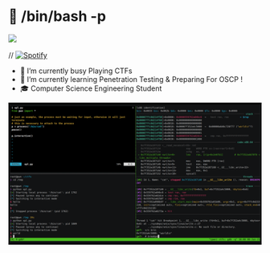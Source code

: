 # 👋 /bin/bash -p
![](https://komarev.com/ghpvc/?username=Rajchowdhury420&label=PROFILE+VIEWS)

// [![Spotify](https://novatorem.rajchowdhury420.vercel.app//api/spotify)](https://open.spotify.com/user/nenedo6969trydfada1qiw864)


-  🔭 I’m currently busy Playing CTFs 
-  🌱 I’m currently learning Penetration Testing & Preparing For OSCP !
-  🎓 Computer Science Engineering Student

 ![](pwn.png)
 

